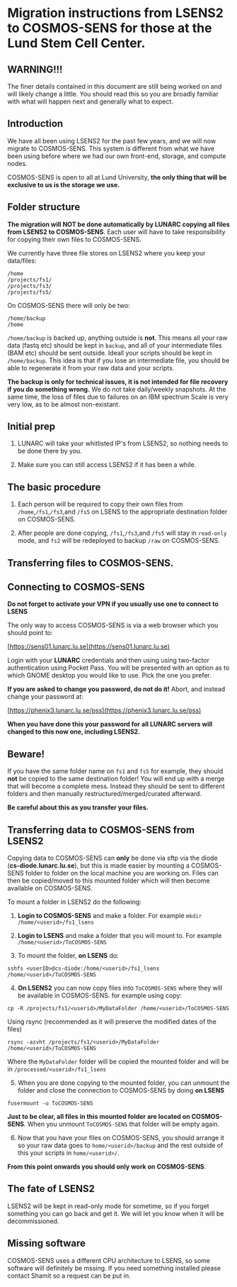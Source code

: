 # Migration instructions from LSENS2 to COSMOS-SENS for those at the Lund Stem Cell Center.

## WARNING!!!
The finer details contained in this document are still being worked on and will likely change a little. You should read this so you are broadly familiar with what will happen next and generally what to expect.

## Introduction
We have all been using LSENS2 for the past few years, and we will now migrate to COSMOS-SENS. This system is different from what we have been using before where we had our own front-end, storage, and compute nodes.

COSMOS-SENS is open to all at Lund University, **the only thing that will be exclusive to us is the storage we use.**

## Folder structure
**The migration will NOT be done automatically by LUNARC copying all files from LSENS2 to COSMOS-SENS**. Each user will have to take responsibility for copying their own files to COSMOS-SENS.

We currently have three file stores on LSENS2 where you keep your data/files:

```shell
/home
/projects/fs1/
/projects/fs3/
/projects/fs5/
```

On COSMOS-SENS there will only be two:

```shell
/home/backup
/home
```

`/home/backup` is backed up, anything outside is **not**. This means all your raw data (fastq etc) should be kept in `backup`, and all of your intermediate files (BAM etc) should be sent outside. Ideall your scripts should be kept in `/home/backup`. This idea is that if you lose an intermediate file, you should be able to regenerate it from your raw data and your scripts.

**The backup is only for technical issues, it is not intended for file recovery if you do something wrong.** We do not take daily/weekly snapshots. At the same time, the loss of files due to failures on an IBM spectrum Scale is very very low, as to be almost non-existant.

## Initial prep
1) LUNARC will take your whitlisted IP's from LSENS2, so nothing needs to be done there by you.

2) Make sure you can still access LSENS2 if it has been a while.

<!---3) It make sense that you do a cleanup of your files on LSENS2 before you begin copying over.  --->

## The basic procedure

<!--- 1) LSENS will be put into **read-only** mode (date to be confirmed) so no further work can be done.--->

1) Each person will be required to copy their own files from `/home`,`/fs1`,`/fs3`,and `/fs5` on LSENS to the appropriate destination folder on COSMOS-SENS.

2) After people are done copying, `/fs1`,`/fs3`,and `/fs5` will stay in `read-only` mode, and `fs2` will be redeployed to backup `/raw` on COSMOS-SENS.


## Transferring files to COSMOS-SENS.

## Connecting to COSMOS-SENS

**Do not forget to activate your VPN if you usually use one to connect to LSENS**

The only way to access COSMOS-SENS is via a web browser which you should point to:

[https://sens01.lunarc.lu.se](https://sens01.lunarc.lu.se)

Login with your **LUNARC** credentials and then using using two-factor authentication using Pocket Pass. You will be presented with an option as to which GNOME desktop you would like to use. Pick the one you prefer. 

**If you are asked to change you password, do not do it!** Abort, and instead change your password at:

[https://phenix3.lunarc.lu.se/pss](https://phenix3.lunarc.lu.se/pss)

**When you have done this your password for all LUNARC servers will changed to this now one, including LSENS2.**

## Beware!
If you have the same folder name on `fs1` and  `fs5` for example, they should **not** be copied to the same destination folder! You will end up with a merge that will become a complete mess. Instead they should be sent to different folders and then manually restructured/merged/curated afterward.

**Be careful about this as you transfer your files.**

## Transferring data to COSMOS-SENS from LSENS2

Copying data to COSMOS-SENS can **only** be done via sftp via the diode (**cs-diode.lunarc.lu.se**), but this is made easier by mounting a COSMOS-SENS folder to folder on the local machine you are working on. Files can then be copied/moved to this mounted folder which will then become available on COSMOS-SENS.

<!---You will need to install `sshfs` if you haven't already. For Linux machines the `sshfs` package can be installed via your package manager, and for mac users there is [macFUSE](https://osxfuse.github.io/). Windows users will have to transfer files using WinSCP with the 2FA option or Filezilla with the interactive login option.--->

To mount a folder in LSENS2 do the following:

1) **Login to COSMOS-SENS** and make a folder. For example `mkdir /home/<userid>/fs1_lsens`

2) **Login to LSENS** and make a folder that you will mount to. For example `/home/<userid>/ToCOSMOS-SENS`

3) To mount the folder, **on LSENS** do:

`sshfs <userID>@cs-diode:/home/<userid>/fs1_lsens  /home/<userid>/ToCOSMOS-SENS`

4) **On LSENS2** you can now copy files into `ToCOSMOS-SENS` where they will be available in COSMOS-SENS. for example using copy:

`cp -R /projects/fs1/<userid>/MyDataFolder /home/<userid>/ToCOSMOS-SENS`

Using rsync (recommended as it will preserve the modified dates of the files)

`rsync -azvht /projects/fs1/<userid>/MyDataFolder /home/<userid>/ToCOSMOS-SENS`

Where the `MyDataFolder` folder will be copied the mounted folder and will be in `/processed/<userid>/fs1_lsens`

5) When you are done copying to the mounted folder, you can unmount the folder and close the connection to COSMOS-SENS by doing **on LSENS**

`fusermount -u ToCOSMOS-SENS`

**Just to be clear, all files in this mounted folder are located on COSMOS-SENS**. When you unmount `ToCOSMOS-SENS` that folder will be empty again. 

6) Now that you have your files on COSMOS-SENS, you should arrange it so your raw data goes to `home/<userid>/backup` and the rest outside of this your scripts in `home/<userid>/`.

**From this point onwards you should only work on COSMOS-SENS**.

## The fate of LSENS2
LSENS2 will be kept in read-only mode for sometime, so if you forget something you can go back and get it. We will let you know when it will be decommissioned.

## Missing software
COSMOS-SENS uses a different CPU architecture to LSENS, so some software will definitely be mssing. If you need something installed please contact Shamit so a request can be put in.
